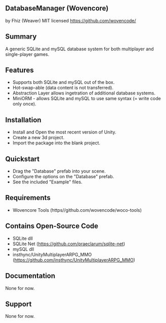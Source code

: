 DatabaseManager (Wovencore)
---
by Fhiz (Weaver)
MIT licensed
https://github.com/wovencode/

Summary
---
A generic SQLite and mySQL database system for both multiplayer and single-player
games.

Features
---
* Supports both SQLite and mySQL out of the box.
* Hot-swap-able (data content is not transferred).
* Abstraction Layer allows ingetration of additional database systems.
* MiniORM - allows SQLite and mySQL to use same syntax  (= write code only once).

Installation
---
* Install and Open the most recent version of Unity.
* Create a new 3d project.
* Import the package into the blank project.

Quickstart
---
* Drag the "Database" prefab into your scene.
* Configure the options on the "Database" prefab.
* See the included "Example" files.

Requirements
---
* Wovencore Tools (https//github.com/wovencode/woco-tools)

Contains Open-Source Code
---
* SQLite dll
* SQLite Net (https://github.com/praeclarum/sqlite-net)
* mySQL dll
* insthync/UnityMultiplayerARPG_MMO (https://github.com/insthync/UnityMultiplayerARPG_MMO)

Documentation
---
None for now.

Support
---
None for now.